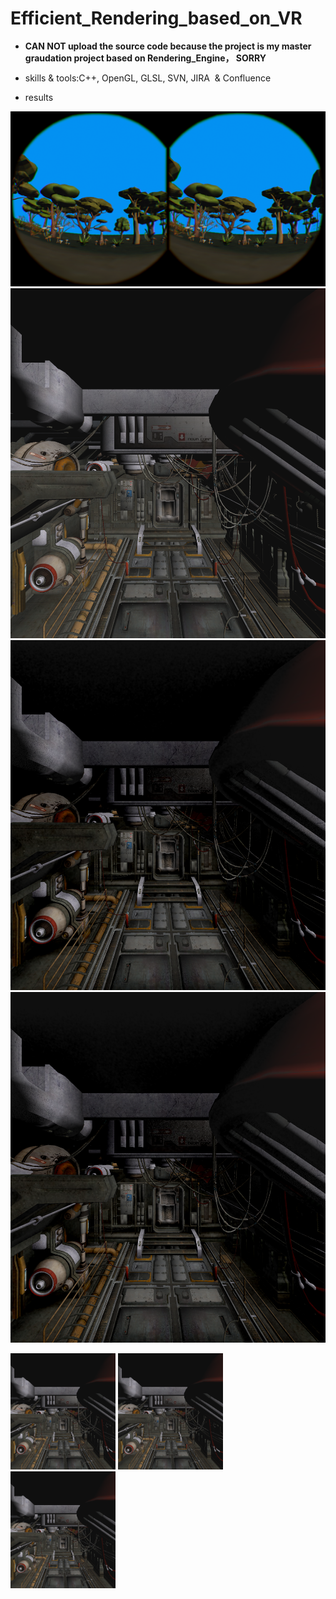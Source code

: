 # Efficient_Rendering_based_on_VR

* **CAN NOT upload the source code because the project is my master graudation project based on Rendering_Engine， SORRY**

* skills & tools:C++, OpenGL, GLSL, SVN, JIRA  & Confluence

* results

![stereo_rendering](https://github.com/FrankBATMAN/Efficient_Rendering_based_on_VR/blob/master/stereo_rendering.png)
![right](https://github.com/FrankBATMAN/Efficient_Rendering_based_on_VR/blob/master/right.png)
![right_ssao](https://github.com/FrankBATMAN/Efficient_Rendering_based_on_VR/blob/master/right_ssao.png)
![right_essao](https://github.com/FrankBATMAN/Efficient_Rendering_based_on_VR/blob/master/right_essao.png)

<img src="https://github.com/FrankBATMAN/Efficient_Rendering_based_on_VR/blob/master/right.png" width="33.3%">
<img src="https://github.com/FrankBATMAN/Efficient_Rendering_based_on_VR/blob/master/right.png" width="33.3%">
<img src="https://github.com/FrankBATMAN/Efficient_Rendering_based_on_VR/blob/master/right.png" width="33.3%">
